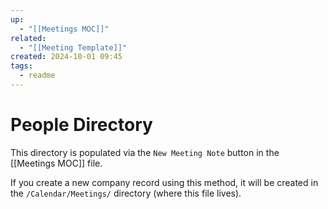 ```yaml
---
up:
  - "[[Meetings MOC]]"
related:
  - "[[Meeting Template]]"
created: 2024-10-01 09:45
tags:
  - readme
---
```

# People Directory
This directory is populated via the `New Meeting Note` button in the [[Meetings MOC]] file.

If you create a new company record using this method, it will be created in the `/Calendar/Meetings/` directory (where this file lives).
